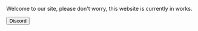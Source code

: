 Welcome to our site, please don't worry, this website is currently in works.

<button type="button">Discord</button>



